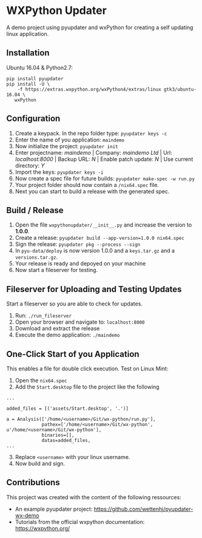 # WXPython Updater

A demo project using pyupdater and wxPython for creating a self updating
linux application.


## Installation

Ubuntu 16.04 & Python2.7:

```shell
pip install pyupdater
pip install -U \
    -f https://extras.wxpython.org/wxPython4/extras/linux gtk3/ubuntu-16.04 \
   wxPython
```

## Configuration

1. Create a keypack. In the repo folder type: `pyupdater keys -c`
2. Enter the name of you application: `maindemo`
3. Now initialize the project: `pyupdater init`
4. Enter projectname: _maindemo_ | Company: _maindemo Ltd_ | Url: _localhost:8000_ | Backup URL: _N_ | Enable patch update: _N_ | Use current directory: _Y_
5. Import the keys: `pyupdater keys -i`
6. Now create a spec file for future builds: `pyupdater make-spec -w run.py`
7. Your project folder should now contain a `/nix64.spec` file.
8. Next you can start to build a release with the generated spec.


## Build / Release

1. Open the file `wxpythonupdater/__init__.py` and increase the version to **1.0.0**.
2. Create a release: `pyupdater build --app-version=1.0.0 nix64.spec`
3. Sign the release: `pyupdater pkg --process --sign`
4. In `pyu-data/deploy` is now version 1.0.0 and a `keys.tar.gz` and a `versions.tar.gz`.
5. Your release is ready and depoyed on your machine
6. Now start a fileserver for testing.


## Fileserver for Uploading and Testing Updates

Start a fileserver so you are able to check for updates.
1. Run: `./run_fileserver`
2. Open your browser and navigate to: `localhost:8000`
3. Download and extract the release
4. Execute the demo application: `./maindemo`


## One-Click Start of you Application

This enables a file for double click execution. Test on Linux Mint:
1. Open the `nix64.spec`
2. Add the `Start.desktop` file to the project like the following
```
...

added_files = [('assets/Start.desktop', '.')]

a = Analysis(['/home/<username>/Git/wx-python/run.py'],
             pathex=['/home/<username>/Git/wx-python', u'/home/<username>/Git/wx-python'],
             binaries=[],
             datas=added_files,
...
```
3. Replace `<username>` with your linux username.
4. Now build and sign.

## Contributions

This project was created with the content of the following ressources:
- An example pyupdater project: https://github.com/wettenhj/pyupdater-wx-demo
- Tutorials from the official wxpython documentation: https://wxpython.org/
